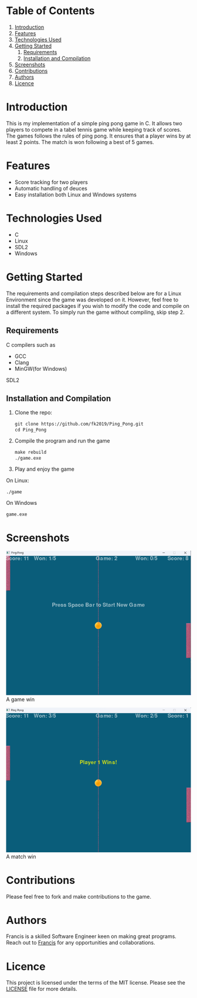 
# Table of Contents

1.  [Introduction](#org45e5b52)
2.  [Features](#org6eb0e98)
3.  [Technologies Used](#orga4d4e6a)
4.  [Getting Started](#org86b4817)
    1.  [Requirements](#orgff9088d)
    2.  [Installation and Compilation](#orgd3ecf91)
5.  [Screenshots](#org08ac908)
6.  [Contributions](#org3ebd992)
7.  [Authors](#org9e69976)
8.  [Licence](#orgc745610)



<a id="org45e5b52"></a>

# Introduction

This is my implementation of a simple ping pong game in C. It allows two players
to compete in a tabel tennis game while keeping track of scores. The games follows the rules
of ping pong. It ensures that a player wins by at least 2 points. The match is
won following a best of 5 games.


<a id="org6eb0e98"></a>

# Features

-   Score tracking for two players
-   Automatic handling of deuces
-   Easy installation both Linux and Windows systems


<a id="orga4d4e6a"></a>

# Technologies Used

-   C
-   Linux
-   SDL2
-   Windows


<a id="org86b4817"></a>

# Getting Started

The requirements and compilation steps described below are for a Linux Environment since the game was developed on
it. However, feel free to install the required packages if you wish to modify the code and compile on a different system.
To simply run the game without compiling, skip step 2.


<a id="orgff9088d"></a>

## Requirements

C compilers such as

-   GCC
-   Clang
-   MinGW(for Windows)

SDL2


<a id="orgd3ecf91"></a>

## Installation and Compilation

1.  Clone the repo:
    
        git clone https://github.com/fk2019/Ping_Pong.git
        cd Ping_Pong
2.  Compile the program and run the game
    
        make rebuild
        ./game.exe
3.  Play and enjoy the game

On Linux:

    ./game

On Windows

    game.exe


<a id="org08ac908"></a>

# Screenshots

![img](./images/game_win.png "A game win")
A game win

![img](./images/match_win.png "A match win")
A match win


<a id="org3ebd992"></a>

# Contributions

Please feel free to fork and make contributions to the game.


<a id="org9e69976"></a>

# Authors

Francis is a skilled Software Engineer keen on making great programs. Reach out to [Francis](mailto:fkmuiruri8@gmail.com) for any opportunities and collaborations.


<a id="orgc745610"></a>

# Licence

This project is licensed under the terms of the MIT license. Please see the [LICENSE](./LICENCE.txt) file for more details.

